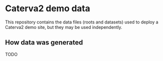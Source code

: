 # Caterva2 demo data

This repository contains the data files (roots and datasets) used to deploy a Caterva2 demo site, but they may be used independently.

## How data was generated

TODO
